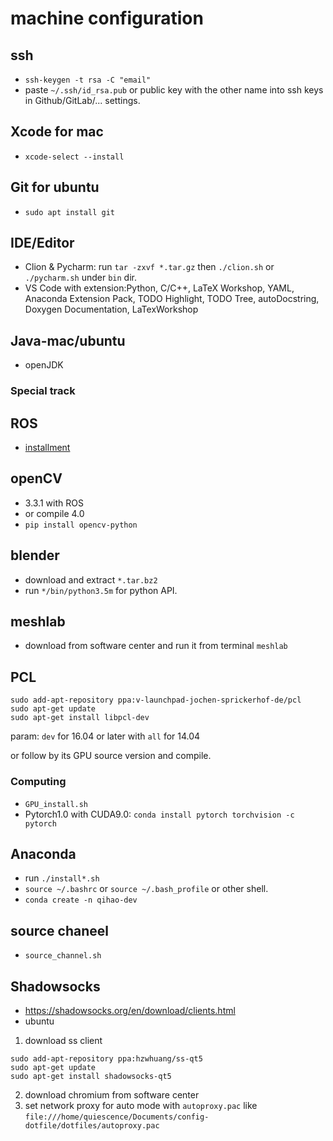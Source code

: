 # machine configuration
## ssh
-  ```ssh-keygen -t rsa -C "email"```
-  paste ```~/.ssh/id_rsa.pub``` or public key with the other name into ssh keys in Github/GitLab/... settings.

## Xcode for mac
- `xcode-select --install`

## Git for ubuntu
- ```sudo apt install git```

## IDE/Editor 
- Clion & Pycharm: run `tar -zxvf *.tar.gz` then `./clion.sh`  or `./pycharm.sh` under `bin` dir.
- VS Code with extension:Python, C/C++, LaTeX Workshop, YAML, Anaconda Extension Pack, TODO Highlight, TODO Tree, autoDocstring, Doxygen Documentation, LaTexWorkshop 

## Java-mac/ubuntu
- openJDK

### Special track
## ROS
- [installment](http://wiki.ros.org/kinetic/Installation/Ubuntu)

## openCV
- 3.3.1 with ROS
- or compile 4.0
- `pip install opencv-python`

## blender
- download and extract ```*.tar.bz2```
- run `*/bin/python3.5m` for python API.

## meshlab
- download from software center and run it from terminal `meshlab`

## PCL
```
sudo add-apt-repository ppa:v-launchpad-jochen-sprickerhof-de/pcl
sudo apt-get update
sudo apt-get install libpcl-dev
```

param: `dev` for 16.04 or later with `all` for 14.04

or follow by its GPU source version and compile.


### Computing
- `GPU_install.sh`
-  Pytorch1.0 with CUDA9.0: `conda install pytorch torchvision -c pytorch`


## Anaconda
-  run ```./install*.sh```
-  ```source ~/.bashrc``` or ```source ~/.bash_profile``` or other shell.
-  ```conda create -n qihao-dev```

## source chaneel
- `source_channel.sh`

## Shadowsocks
- https://shadowsocks.org/en/download/clients.html
- ubuntu
1. download ss client
```
sudo add-apt-repository ppa:hzwhuang/ss-qt5
sudo apt-get update
sudo apt-get install shadowsocks-qt5
```
2. download chromium from software center
3. set network proxy for auto mode with `autoproxy.pac` like `file:///home/quiescence/Documents/config-dotfile/dotfiles/autoproxy.pac`